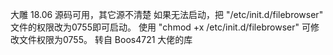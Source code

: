 大雕 18.06 源码可用，其它源不清楚
如果无法启动，把 "/etc/init.d/filebrowser" 文件的权限改为0755即可启动。
使用 "chmod +x /etc/init.d/filebrowser" 可修改文件权限为0755。
转自 Boos4721 大佬的库
